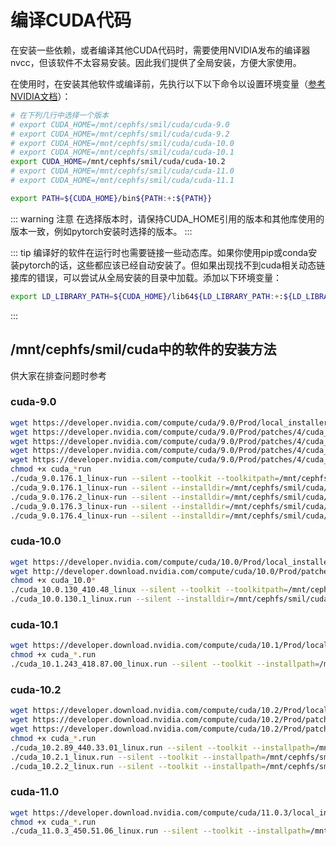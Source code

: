 # 编译CUDA代码

在安装一些依赖，或者编译其他CUDA代码时，需要使用NVIDIA发布的编译器nvcc，但该软件不太容易安装。因此我们提供了全局安装，方便大家使用。

在使用时，在安装其他软件或编译前，先执行以下以下命令以设置环境变量（[参考NVIDIA文档](https://docs.nvidia.com/cuda/cuda-installation-guide-linux/index.html#environment-setup)）：
```bash
# 在下列几行中选择一个版本
# export CUDA_HOME=/mnt/cephfs/smil/cuda/cuda-9.0
# export CUDA_HOME=/mnt/cephfs/smil/cuda/cuda-9.2
# export CUDA_HOME=/mnt/cephfs/smil/cuda/cuda-10.0
# export CUDA_HOME=/mnt/cephfs/smil/cuda/cuda-10.1
export CUDA_HOME=/mnt/cephfs/smil/cuda/cuda-10.2
# export CUDA_HOME=/mnt/cephfs/smil/cuda/cuda-11.0
# export CUDA_HOME=/mnt/cephfs/smil/cuda/cuda-11.1

export PATH=${CUDA_HOME}/bin${PATH:+:${PATH}}
```

::: warning 注意
在选择版本时，请保持CUDA_HOME引用的版本和其他库使用的版本一致，例如pytorch安装时选择的版本。
:::

::: tip
编译好的软件在运行时也需要链接一些动态库。如果你使用pip或conda安装pytorch的话，这些都应该已经自动安装了。但如果出现找不到cuda相关动态链接库的错误，可以尝试从全局安装的目录中加载。添加以下环境变量：
```bash
export LD_LIBRARY_PATH=${CUDA_HOME}/lib64${LD_LIBRARY_PATH:+:${LD_LIBRARY_PATH}}
```
:::

## /mnt/cephfs/smil/cuda中的软件的安装方法

供大家在排查问题时参考

### cuda-9.0

```bash
wget https://developer.nvidia.com/compute/cuda/9.0/Prod/local_installers/cuda_9.0.176_384.81_linux-run
wget https://developer.nvidia.com/compute/cuda/9.0/Prod/patches/4/cuda_9.0.176.1_linux-run
wget https://developer.nvidia.com/compute/cuda/9.0/Prod/patches/4/cuda_9.0.176.2_linux-run
wget https://developer.nvidia.com/compute/cuda/9.0/Prod/patches/4/cuda_9.0.176.3_linux-run
wget https://developer.nvidia.com/compute/cuda/9.0/Prod/patches/4/cuda_9.0.176.4_linux-run
chmod +x cuda_*run
./cuda_9.0.176.1_linux-run --silent --toolkit --toolkitpath=/mnt/cephfs/smil/cuda/cuda-9.0/ --override
./cuda_9.0.176.1_linux-run --silent --installdir=/mnt/cephfs/smil/cuda/cuda-9.0/ --accept-eula
./cuda_9.0.176.2_linux-run --silent --installdir=/mnt/cephfs/smil/cuda/cuda-9.0/ --accept-eula
./cuda_9.0.176.3_linux-run --silent --installdir=/mnt/cephfs/smil/cuda/cuda-9.0/ --accept-eula
./cuda_9.0.176.4_linux-run --silent --installdir=/mnt/cephfs/smil/cuda/cuda-9.0/ --accept-eula
```

### cuda-10.0

```bash
wget https://developer.nvidia.com/compute/cuda/10.0/Prod/local_installers/cuda_10.0.130_410.48_linux
wget http://developer.download.nvidia.com/compute/cuda/10.0/Prod/patches/1/cuda_10.0.130.1_linux.run
chmod +x cuda_10.0*
./cuda_10.0.130_410.48_linux --silent --toolkit --toolkitpath=/mnt/cephfs/smil/cuda/cuda-10.0/ --override
./cuda_10.0.130.1_linux.run --silent --installdir=/mnt/cephfs/smil/cuda/cuda-10.0/ --accept-eula
```

### cuda-10.1

```bash
wget https://developer.download.nvidia.com/compute/cuda/10.1/Prod/local_installers/cuda_10.1.243_418.87.00_linux.run
chmod +x cuda_*.run
./cuda_10.1.243_418.87.00_linux.run --silent --toolkit --installpath=/mnt/cephfs/smil/cuda/cuda-10.1/ --override
```

### cuda-10.2

```bash
wget https://developer.download.nvidia.com/compute/cuda/10.2/Prod/local_installers/cuda_10.2.89_440.33.01_linux.run
wget https://developer.download.nvidia.com/compute/cuda/10.2/Prod/patches/1/cuda_10.2.1_linux.run
wget https://developer.download.nvidia.com/compute/cuda/10.2/Prod/patches/2/cuda_10.2.2_linux.run
chmod +x cuda_*.run
./cuda_10.2.89_440.33.01_linux.run --silent --toolkit --installpath=/mnt/cephfs/smil/cuda/cuda-10.2/
./cuda_10.2.1_linux.run --silent --toolkit --installpath=/mnt/cephfs/smil/cuda/cuda-10.2/
./cuda_10.2.2_linux.run --silent --toolkit --installpath=/mnt/cephfs/smil/cuda/cuda-10.2/
```

### cuda-11.0

```bash
wget https://developer.download.nvidia.com/compute/cuda/11.0.3/local_installers/cuda_11.0.3_450.51.06_linux.run
chmod +x cuda_*.run
./cuda_11.0.3_450.51.06_linux.run --silent --toolkit --installpath=/mnt/cephfs/smil/cuda/cuda-11.0/
```
